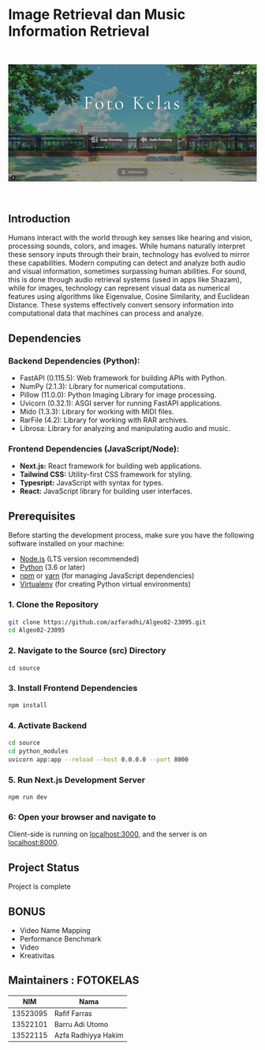 # Image Retrieval dan Music Information Retrieval

<!-- ![OS](https://img.shields.io/badge/OS-Linux%20%7C%20MacBook%20%7C%20Windows%20%7C%20Windows%20WSL-blue?logo=linux)  
![Language](https://img.shields.io/badge/Language-Python%20%7C%20Typescript%20%7C%20HTML%20%7C%20CSS-brightgreen?logo=python&logoColor=white)  
![Build Tool](https://img.shields.io/badge/Tools-FastAPI%20%7C%20Axios-orange?logo=flask)  
![Database](https://img.shields.io/badge/Database-PostgreSQL-blue?logo=postgresql)  
![CLI](https://img.shields.io/badge/CLI-Electron-yellow?logo=electron)   -->
<br>
<p align="center">
    <img src="homepage.png">
  </a>
</p>

<br>

## Introduction

Humans interact with the world through key senses like hearing and vision, processing sounds, colors, and images. While humans naturally interpret these sensory inputs through their brain, technology has evolved to mirror these capabilities. Modern computing can detect and analyze both audio and visual information, sometimes surpassing human abilities. For sound, this is done through audio retrieval systems (used in apps like Shazam), while for images, technology can represent visual data as numerical features using algorithms like Eigenvalue, Cosine Similarity, and Euclidean Distance. These systems effectively convert sensory information into computational data that machines can process and analyze.


## Dependencies

### Backend Dependencies (Python):

- FastAPI (0.115.5): Web framework for building APIs with Python.
- NumPy (2.1.3): Library for numerical computations.
- Pillow (11.0.0): Python Imaging Library for image processing.
- Uvicorn (0.32.1): ASGI server for running FastAPI applications.
- Mido (1.3.3): Library for working with MIDI files.
- RarFile (4.2): Library for working with RAR archives.
- Librosa: Library for analyzing and manipulating audio and music.

### Frontend Dependencies (JavaScript/Node):

- **Next.js:** React framework for building web applications.
- **Tailwind CSS:** Utility-first CSS framework for styling.
- **Typesript:** JavaScript with syntax for types.
- **React:** JavaScript library for building user interfaces.


## Prerequisites

Before starting the development process, make sure you have the following software installed on your machine:

- [Node.js](https://nodejs.org/) (LTS version recommended)
- [Python](https://www.python.org/) (3.6 or later)
- [npm](https://www.npmjs.com/) or [yarn](https://yarnpkg.com/) (for managing JavaScript dependencies)
- [Virtualenv](https://virtualenv.pypa.io/) (for creating Python virtual environments)

### 1. Clone the Repository

```bash
git clone https://github.com/azfaradhi/Algeo02-23095.git
cd Algeo02-23095
```

### 2. Navigate to the Source (src) Directory

```
cd source
```

### 3. Install Frontend Dependencies

```bash
npm install
```

### 4. Activate Backend

```bash
cd source
cd python_modules
uvicorn app:app --reload --host 0.0.0.0 --port 8000
```

### 5. Run Next.js Development Server

```
npm run dev
```

### 6: Open your browser and navigate to

Client-side is running on [localhost:3000](http://localhost:3000), and the server is on [localhost:8000](http://localhost:8000).

## Project Status

Project is complete

## BONUS

- Video Name Mapping
- Performance Benchmark
- Video
- Kreativitas


## Maintainers : FOTOKELAS


| NIM      | Nama                   |
| -------- | -----------------------|
| 13523095 | Rafif Farras           |
| 13522101 | Barru Adi Utomo        |
| 13522115 | Azfa Radhiyya Hakim    |